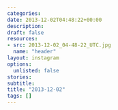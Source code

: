```yaml
---
categories:
date: 2013-12-02T04:48:22+00:00
description:
draft: false
resources:
- src: 2013-12-02_04-48-22_UTC.jpg
  name: "header"
layout: instagram
options:
  unlisted: false
stories:
subtitle:
title: "2013-12-02"
tags: []
---
```


 
